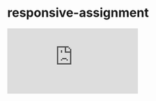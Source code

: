 # responsive-assignment
![Live Site!](https://shadow-chaser.github.io/responsive-assignment/index.html)
